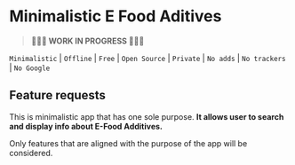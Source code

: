 # Minimalistic E Food Aditives

> **👷👷👷 WORK IN PROGRESS 👷👷👷**

`Minimalistic` | `Offline` | `Free` | `Open Source` | `Private` | `No adds` | `No trackers` | `No Google`

## Feature requests

This is minimalistic app that has one sole purpose. **It allows user to search and display info about E-Food Additives.**

Only features that are aligned with the purpose of the app will be considered.
